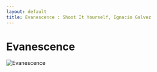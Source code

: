 ```yaml
---
layout: default
title: Evanescence : Shoot It Yourself, Ignacio Galvez
---
```


# Evanescence

![Evanescence](http://assets.farmhouse.co/publishing/1-shoot-it-yourself/images/evanescence-1.jpg)
